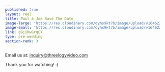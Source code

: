 ```yaml
---
published: true
layout: reel
title: Paul & Joe Save The Date
image-large: 'https://res.cloudinary.com/dyhs9kt7b/image/upload/v1646221262/Paul_Joe.jpg'
image-small: 'https://res.cloudinary.com/dyhs9kt7b/image/upload/v1646221262/Paul_Joe.jpg'
link: gGjiRwGrqCY
type: pre-wedding
section-rank: 3
---
```

Email us at: inquiry@threelogyvideo.com

Thank you for watching! :)
